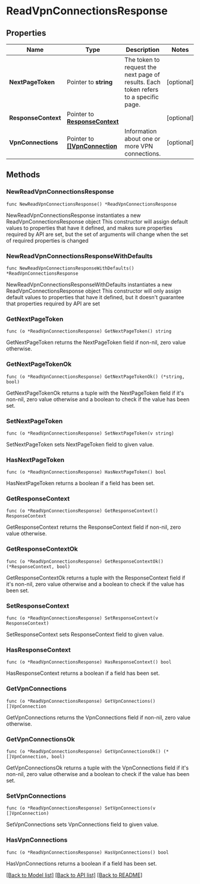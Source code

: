 # ReadVpnConnectionsResponse

## Properties

Name | Type | Description | Notes
------------ | ------------- | ------------- | -------------
**NextPageToken** | Pointer to **string** | The token to request the next page of results. Each token refers to a specific page. | [optional] 
**ResponseContext** | Pointer to [**ResponseContext**](ResponseContext.md) |  | [optional] 
**VpnConnections** | Pointer to [**[]VpnConnection**](VpnConnection.md) | Information about one or more VPN connections. | [optional] 

## Methods

### NewReadVpnConnectionsResponse

`func NewReadVpnConnectionsResponse() *ReadVpnConnectionsResponse`

NewReadVpnConnectionsResponse instantiates a new ReadVpnConnectionsResponse object
This constructor will assign default values to properties that have it defined,
and makes sure properties required by API are set, but the set of arguments
will change when the set of required properties is changed

### NewReadVpnConnectionsResponseWithDefaults

`func NewReadVpnConnectionsResponseWithDefaults() *ReadVpnConnectionsResponse`

NewReadVpnConnectionsResponseWithDefaults instantiates a new ReadVpnConnectionsResponse object
This constructor will only assign default values to properties that have it defined,
but it doesn't guarantee that properties required by API are set

### GetNextPageToken

`func (o *ReadVpnConnectionsResponse) GetNextPageToken() string`

GetNextPageToken returns the NextPageToken field if non-nil, zero value otherwise.

### GetNextPageTokenOk

`func (o *ReadVpnConnectionsResponse) GetNextPageTokenOk() (*string, bool)`

GetNextPageTokenOk returns a tuple with the NextPageToken field if it's non-nil, zero value otherwise
and a boolean to check if the value has been set.

### SetNextPageToken

`func (o *ReadVpnConnectionsResponse) SetNextPageToken(v string)`

SetNextPageToken sets NextPageToken field to given value.

### HasNextPageToken

`func (o *ReadVpnConnectionsResponse) HasNextPageToken() bool`

HasNextPageToken returns a boolean if a field has been set.

### GetResponseContext

`func (o *ReadVpnConnectionsResponse) GetResponseContext() ResponseContext`

GetResponseContext returns the ResponseContext field if non-nil, zero value otherwise.

### GetResponseContextOk

`func (o *ReadVpnConnectionsResponse) GetResponseContextOk() (*ResponseContext, bool)`

GetResponseContextOk returns a tuple with the ResponseContext field if it's non-nil, zero value otherwise
and a boolean to check if the value has been set.

### SetResponseContext

`func (o *ReadVpnConnectionsResponse) SetResponseContext(v ResponseContext)`

SetResponseContext sets ResponseContext field to given value.

### HasResponseContext

`func (o *ReadVpnConnectionsResponse) HasResponseContext() bool`

HasResponseContext returns a boolean if a field has been set.

### GetVpnConnections

`func (o *ReadVpnConnectionsResponse) GetVpnConnections() []VpnConnection`

GetVpnConnections returns the VpnConnections field if non-nil, zero value otherwise.

### GetVpnConnectionsOk

`func (o *ReadVpnConnectionsResponse) GetVpnConnectionsOk() (*[]VpnConnection, bool)`

GetVpnConnectionsOk returns a tuple with the VpnConnections field if it's non-nil, zero value otherwise
and a boolean to check if the value has been set.

### SetVpnConnections

`func (o *ReadVpnConnectionsResponse) SetVpnConnections(v []VpnConnection)`

SetVpnConnections sets VpnConnections field to given value.

### HasVpnConnections

`func (o *ReadVpnConnectionsResponse) HasVpnConnections() bool`

HasVpnConnections returns a boolean if a field has been set.


[[Back to Model list]](../README.md#documentation-for-models) [[Back to API list]](../README.md#documentation-for-api-endpoints) [[Back to README]](../README.md)



